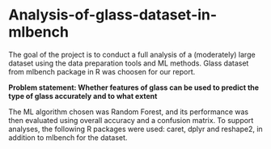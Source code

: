 # Analysis-of-glass-dataset-in-mlbench

The goal of the project is to conduct a full analysis of a (moderately) large dataset using the data preparation tools and ML methods. Glass dataset from mlbench package in R was choosen for our report.

**Problem statement: Whether features of glass can be used to predict the type of glass accurately and to what extent**

The ML algorithm chosen was Random Forest, and its performance was then evaluated using overall accuracy and a confusion matrix. To support analyses, the following R packages were used: caret, dplyr and reshape2, in addition to mlbench for the dataset.
